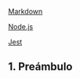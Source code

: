 

[Markdown](https://es.wikipedia.org/wiki/Markdown)

[Node.js](https://nodejs.org/es/)

[Jest](https://jestjs.io/)

## 1. Preámbulo



